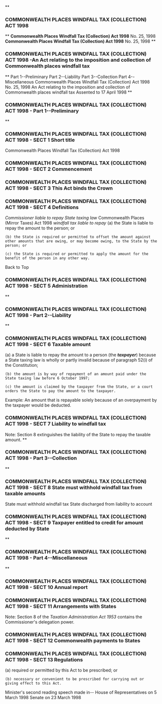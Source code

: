 **

###  COMMONWEALTH PLACES WINDFALL TAX (COLLECTION) ACT 1998 
**
**Commonwealth Places Windfall Tax (Collection) Act 1998**
No. 25, 1998
**Commonwealth Places Windfall Tax (Collection) Act 1998**
No. 25, 1998
**

###  COMMONWEALTH PLACES WINDFALL TAX (COLLECTION) ACT 1998 -An Act relating to the imposition and collection of Commonwealth<lf> places windfall tax<lf> </lf></lf>
**
Part 1--Preliminary
Part 2--Liability
Part 3--Collection
Part 4--Miscellaneous
Commonwealth Places Windfall Tax (Collection) Act 1998
No. 25, 1998
An Act relating to the imposition and collection of Commonwealth places windfall tax
Assented to 17 April 1998
**

###  COMMONWEALTH PLACES WINDFALL TAX (COLLECTION) ACT 1998 -<lf> Part 1--Preliminary<lf> </lf></lf>
**
###  COMMONWEALTH PLACES WINDFALL TAX (COLLECTION) ACT 1998 -<lf>  SECT 1  Short title<lf> </lf></lf>
Commonwealth Places Windfall Tax (Collection) Act 1998
###  COMMONWEALTH PLACES WINDFALL TAX (COLLECTION) ACT 1998 -<lf>  SECT 2  Commencement<lf> </lf></lf>
###  COMMONWEALTH PLACES WINDFALL TAX (COLLECTION) ACT 1998 -<lf>  SECT 3  This Act binds the Crown<lf> </lf></lf>
###  COMMONWEALTH PLACES WINDFALL TAX (COLLECTION) ACT 1998 -<lf>  SECT 4  Definitions<lf> </lf></lf>
_Commissioner_
_liable to repay_
_State taxing law_
Commonwealth Places (Mirror Taxes) Act 1998
_windfall tax_
_liable to repay_
(a)	the State is liable to repay the amount to the person; or

 	(b)	the State is required or permitted to offset the amount against other amounts that are owing, or may become owing, to the State by the person; or

 	(c)	the State is required or permitted to apply the amount for the benefit of the person in any other way. 

Back to Top

###  COMMONWEALTH PLACES WINDFALL TAX (COLLECTION) ACT 1998 -<lf>  SECT 5  Administration<lf> </lf></lf>
**

###  COMMONWEALTH PLACES WINDFALL TAX (COLLECTION) ACT 1998 -<lf> Part 2--Liability<lf> <lf> </lf></lf></lf>
**
###  COMMONWEALTH PLACES WINDFALL TAX (COLLECTION) ACT 1998 -<lf>  SECT 6  Taxable amount<lf> </lf></lf>
(a)	a State is liable to repay the amount to a person (the **_taxpayer_**) because a State taxing law is wholly or partly invalid because of paragraph 52(i) of the Constitution;

 	(b)	the amount is by way of repayment of an amount paid under the State taxing law before 6 October 1997;

 	(c)	the amount is claimed by the taxpayer from the State, or a court orders the State to pay the amount to the taxpayer.
Example:	An amount that is repayable solely because of an overpayment by the taxpayer would be deducted. 
###  COMMONWEALTH PLACES WINDFALL TAX (COLLECTION) ACT 1998 -<lf>  SECT 7  Liability to windfall tax<lf> </lf></lf>
Note:	Section 8 extinguishes the liability of the State to repay the taxable amount.
**

###  COMMONWEALTH PLACES WINDFALL TAX (COLLECTION) ACT 1998 -<lf> Part 3--Collection<lf> <lf> </lf></lf></lf>
**
###  COMMONWEALTH PLACES WINDFALL TAX (COLLECTION) ACT 1998 -<lf>  SECT 8  State must withhold windfall tax from taxable amounts<lf> </lf></lf>
State must withhold windfall tax
State discharged from liability to account
###  COMMONWEALTH PLACES WINDFALL TAX (COLLECTION) ACT 1998 -<lf>  SECT 9  Taxpayer entitled to credit for amount deducted by State<lf> </lf></lf>
**

###  COMMONWEALTH PLACES WINDFALL TAX (COLLECTION) ACT 1998 -<lf> Part 4--Miscellaneous<lf> <lf> </lf></lf></lf>
**
###  COMMONWEALTH PLACES WINDFALL TAX (COLLECTION) ACT 1998 -<lf>  SECT 10  Annual report<lf> </lf></lf>
###  COMMONWEALTH PLACES WINDFALL TAX (COLLECTION) ACT 1998 -<lf>  SECT 11  Arrangements with States<lf> </lf></lf>
Note:	Section 8 of the _Taxation Administration Act 1953_ contains the Commissioner's delegation power. 
###  COMMONWEALTH PLACES WINDFALL TAX (COLLECTION) ACT 1998 -<lf>  SECT 12  Commonwealth payments to States<lf> </lf></lf>
###  COMMONWEALTH PLACES WINDFALL TAX (COLLECTION) ACT 1998 -<lf>  SECT 13  Regulations<lf> </lf></lf>
(a)	required or permitted by this Act to be prescribed; or

 	(b)	necessary or convenient to be prescribed for carrying out or giving effect to this Act.
Minister&apos;s second reading speech made in--
House of Representatives on 5 March 1998
Senate on 23 March 1998




